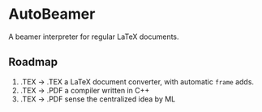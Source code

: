 # AutoBeamer
A beamer interpreter for regular LaTeX documents.

## Roadmap

1. .TEX -> .TEX a LaTeX document converter, with automatic `frame` adds.
2. .TEX -> .PDF a compiler written in C++
3. .TEX -> .PDF sense the centralized idea by ML